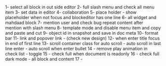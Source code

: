 1- select all block in out side editor 
2- full slash menu and check all menu item 
3- set data in editor 
4- collaboration 
5- place holder  - show placeholder when not focus and blockeditor has one line 
6- all widget and mahdaad block 
7- mention user and check bug repeat content after mention with slash menu
8- template mode and disable menu item and copy and paste and cut 
9- object id in snapshot and save in doc meta 
10- format bar 
11- link and popover link - (check new design)
12- when enter title focus in end of first line
13- scroll container class for auto scroll - auto scroll in last line enter - auto scroll when enter bullet 
14 - remove play animation in check list - toggle
15 - check full when document is readonly
16 - check full dark mode - all block and content 
17 -


